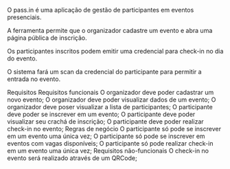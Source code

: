O pass.in é uma aplicação de gestão de participantes em eventos presenciais.

A ferramenta permite que o organizador cadastre um evento e abra uma página pública de inscrição.

Os participantes inscritos podem emitir uma credencial para check-in no dia do evento.

O sistema fará um scan da credencial do participante para permitir a entrada no evento.

Requisitos
Requisitos funcionais
O organizador deve poder cadastrar um novo evento;
O organizador deve poder visualizar dados de um evento;
O organizador deve poser visualizar a lista de participantes;
O participante deve poder se inscrever em um evento;
O participante deve poder visualizar seu crachá de inscrição;
O participante deve poder realizar check-in no evento;
Regras de negócio
O participante só pode se inscrever em um evento uma única vez;
O participante só pode se inscrever em eventos com vagas disponíveis;
O participante só pode realizar check-in em um evento uma única vez;
Requisitos não-funcionais
O check-in no evento será realizado através de um QRCode;
